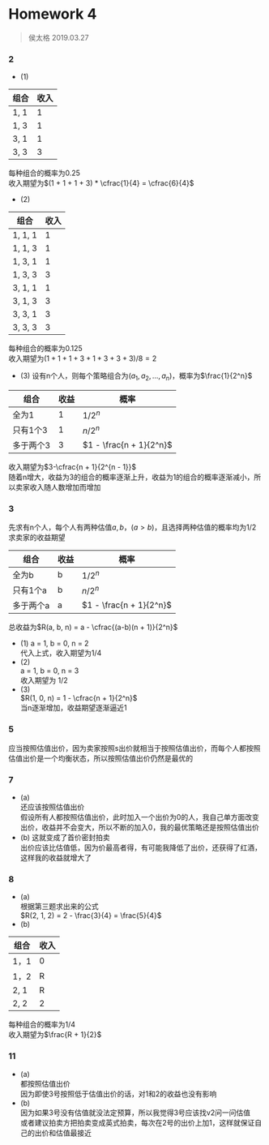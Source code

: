 # Homework 4
> 侯太格 2019.03.27
### 2
* (1)

| 组合 | 收入 |
|------|------|
| 1, 1 | 1    |
| 1, 3 | 1    |
| 3, 1 | 1    |
| 3, 3 | 3    |
每种组合的概率为0.25  
收入期望为$(1 + 1 + 1 + 3) * \cfrac{1}{4} = \cfrac{6}{4}$
* (2)

| 组合    | 收入 |
|---------|------|
| 1, 1, 1 | 1    |
| 1, 1, 3 | 1    |
| 1, 3, 1 | 1    |
| 1, 3, 3 | 3    |
| 3, 1, 1 | 1    |
| 3, 1, 3 | 3    |
| 3, 3, 1 | 3    |
| 3, 3, 3 | 3    |
每种组合的概率为0.125  
收入期望为$(1 + 1 + 1 + 3 + 1 + 3 + 3 + 3)/8 = 2$  
* (3)
设有n个人，则每个策略组合为$(a_1, a_2, ..., a_n)$，概率为$\frac{1}{2^n}$    

| 组合      | 收益 | 概率                    |
|-----------|------|-------------------------|
| 全为1     | 1    | $1/2^n$                 |
| 只有1个3  | 1    | $n/2^n$                 |
| 多于两个3 | 3    | $1 - \frac{n + 1}{2^n}$ |  
收入期望为$3-\cfrac{n + 1}{2^{n - 1}}$  
随着n增大，收益为3的组合的概率逐渐上升，收益为1的组合的概率逐渐减小，所以卖家收入随人数增加而增加  

### 3  
先求有n个人，每个人有两种估值$a, b，(a > b)$，且选择两种估值的概率均为$1/2$  
求卖家的收益期望 

| 组合      | 收益 | 概率                    |
|-----------|------|-------------------------|
| 全为b     | b    | $1/2^n$                 |
| 只有1个a  | b    | $n/2^n$                 |
| 多于两个a | a    | $1 - \frac{n + 1}{2^n}$ |  
总收益为$R(a, b, n) = a - \cfrac{(a-b)(n + 1)}{2^n}$   
* (1)
a = 1, b = 0, n = 2  
代入上式，收入期望为1/4   
* (2)  
a = 1, b = 0, n = 3  
收入期望为 1/2  
* (3)  
$R(1, 0, n) = 1 - \cfrac{n + 1}{2^n}$  
当n逐渐增加，收益期望逐渐逼近1    

### 5
应当按照估值出价，因为卖家按照s出价就相当于按照估值出价，而每个人都按照估值出价是一个均衡状态，所以按照估值出价仍然是最优的

### 7
* (a)  
还应该按照估值出价  
假设所有人都按照估值出价，此时加入一个出价为0的人，我自己单方面改变出价，收益并不会变大，所以不断的加入0，我的最优策略还是按照估值出价  
* (b)
这就变成了首价密封拍卖  
出价应该比估值低，因为价最高者得，有可能我降低了出价，还获得了红酒，这样我的收益就增大了

### 8
* (a)  
根据第三题求出来的公式  
$R(2, 1, 2) = 2 - \frac{3}{4} = \frac{5}{4}$  
* (b)

| 组合 | 收入 |  
| --- | --- |  
| 1，1| 0 |  
| 1，2| R |  
| 2, 1| R |  
| 2, 2 | 2 |   
每种组合的概率为1/4   
收入期望为$\frac{R + 1}{2}$   


### 11  
* (a)  
都按照估值出价  
因为即使3号按照低于估值出价的话，对1和2的收益也没有影响  
* (b)  
因为如果3号没有估值就没法定预算，所以我觉得3号应该找v2问一问估值  
或者建议拍卖方把拍卖变成英式拍卖，每次在2号的出价上加1，这样就保证自己的出价和估值最接近 